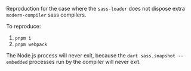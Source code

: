 Reproduction for the case where the `sass-loader` does not dispose extra `modern-compiler` sass compilers.

To reproduce:

1. `pnpm i`
2. `pnpm webpack`

The Node.js process will never exit, because the `dart sass.snapshot --embedded` processes run by the compiler will never exit.
